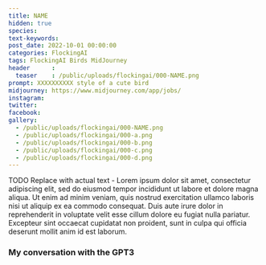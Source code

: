 ```yaml
---
title: NAME
hidden: true
species: 
text-keywords: 
post_date: 2022-10-01 00:00:00
categories: FlockingAI
tags: FlockingAI Birds MidJourney 
header      :
  teaser    : /public/uploads/flockingai/000-NAME.png
prompt: XXXXXXXXXX style of a cute bird
midjourney: https://www.midjourney.com/app/jobs/
instagram: 
twitter: 
facebook: 
gallery: 
  - /public/uploads/flockingai/000-NAME.png
  - /public/uploads/flockingai/000-a.png
  - /public/uploads/flockingai/000-b.png
  - /public/uploads/flockingai/000-c.png
  - /public/uploads/flockingai/000-d.png
---
```


TODO Replace with actual text - Lorem ipsum dolor sit amet, consectetur adipiscing elit, sed do eiusmod tempor incididunt ut labore et dolore magna aliqua. Ut enim ad minim veniam, quis nostrud exercitation ullamco laboris nisi ut aliquip ex ea commodo consequat. Duis aute irure dolor in reprehenderit in voluptate velit esse cillum dolore eu fugiat nulla pariatur. Excepteur sint occaecat cupidatat non proident, sunt in culpa qui officia deserunt mollit anim id est laborum.

### My conversation with the GPT3
